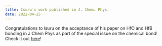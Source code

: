 ```yaml
---
title: Isuru's work published in J. Chem. Phys.
date: 2022-04-25
---
```


Congratulations to Isuru on the acceptance of his paper on HfO and HfB bonding in J Chem Phys as part of the special issue on the chemical bond! Check it out [here](https://aip.scitation.org/doi/10.1063/5.0090128)!

<!--more-->
